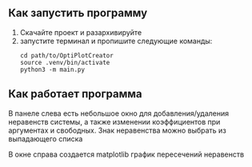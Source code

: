 ## Как запустить программу
1) Скачайте проект и разархивируйте
2) запустите терминал и пропишите следующие команды:
	```
	cd path/to/OptiPlotCreator
	source .venv/bin/activate
	python3 -m main.py
	```
## Как работает программа

В панеле слева есть небольшое окно для добавления/удаления неравенств системы, а также изменении коэффициентов при аргументах и свободных. Знак неравенства можно выбрать из выпадающего списка

В окне справа создается matplotlib график пересечений неравенств